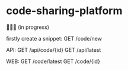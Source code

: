 # code-sharing-platform
👨🏻‍💻 (in progress)

firstly create a snippet:
GET /code/new

API:
GET /api/code/{id}
GET /api/latest

WEB:
GET /code/latest
GET /code/{id}
